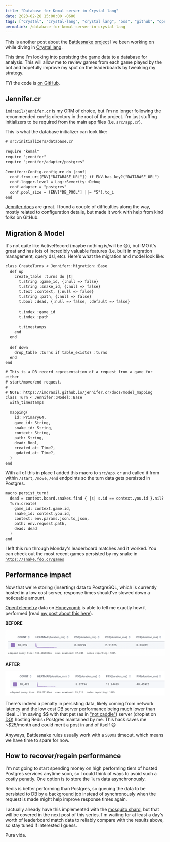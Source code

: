 ```yaml
---
title: "Database for Kemal server in Crystal lang"
date: 2023-02-28 15:00:00 -0600
tags: ["Crystal", "crystal-lang", "crystal lang", "oss", "github", "open source", "database", "jennifer.cr", "worker", "kemal"]
permalink: /database-for-kemal-server-in-crystal-lang
---
```


This is another post about the [Battlesnake project](/learning-crystal-with-battlesnake/) I've been working on while diving in [Crystal lang](https://crystal-lang.org/).

This time I'm looking into persisting the game data to a database for analysis. This will allow me to review games from each game played by the bot and hopefully improve my spot on the leaderboards by tweaking my strategy.

FYI the code is [on GitHub](https://github.com/fdocr/CrystalSnake).

## Jennifer.cr

[`imdrasil/jennifer.cr`](https://github.com/imdrasil/jennifer.cr) is my ORM of choice, but I'm no longer following the recommended `config` directory in the root of the project. I'm just stuffing initializers to be required from the main app files (i.e. `src/app.cr`).

This is what the database initializer can look like:

```crystal
# src/initializers/database.cr

require "kemal"
require "jennifer"
require "jennifer/adapter/postgres"

Jennifer::Config.configure do |conf|
  conf.from_uri(ENV["DATABASE_URL"]) if ENV.has_key?("DATABASE_URL")
  conf.logger.level = Log::Severity::Debug
  conf.adapter = "postgres"
  conf.pool_size = (ENV["DB_POOL"] ||= "5").to_i
end
```

[Jennifer docs](https://imdrasil.github.io/jennifer.cr/docs/) are great. I found a couple of difficulties along the way, mostly related to configuration details, but made it work with help from kind folks on GitHub.

## Migration & Model

It's not quite like ActiveRecord (maybe nothing is/will be 😅), but IMO it's great and has lots of incredibly valuable features (i.e. built in migration management, query dsl, etc). Here's what the migration and model look like:

```crystal
class CreateTurns < Jennifer::Migration::Base
  def up
    create_table :turns do |t|
      t.string :game_id, {:null => false}
      t.string :snake_id, {:null => false}
      t.text :context, {:null => false}
      t.string :path, {:null => false}
      t.bool :dead, {:null => false, :default => false}

      t.index :game_id
      t.index :path

      t.timestamps
    end
  end

  def down
    drop_table :turns if table_exists? :turns
  end
end
```

```crystal
# This is a DB record representation of a request from a game for either
# start/move/end request.
# 
# NOTE: https://imdrasil.github.io/jennifer.cr/docs/model_mapping
class Turn < Jennifer::Model::Base
  with_timestamps

  mapping(
    id: Primary64,
    game_id: String,
    snake_id: String,
    context: String,
    path: String,
    dead: Bool,
    created_at: Time?,
    updated_at: Time?,
  )
end
```

With all of this in place I added this macro to `src/app.cr` and called it from within `/start`, `/move`, `/end` endpoints so the turn data gets persisted in Postgres.

```crystal
macro persist_turn!
  dead = context.board.snakes.find { |s| s.id == context.you.id }.nil?
  Turn.create(
    game_id: context.game.id,
    snake_id: context.you.id,
    context: env.params.json.to_json,
    path: env.request.path,
    dead: dead
  )
end
```

I left this run through Monday's leaderboard matches and it worked. You can check out the most recent games persisted by my snake in [`https://snake.fdo.cr/games`](https://snake.fdo.cr/games)

## Performance impact

Now that we're storing (inserting) data to PostgreSQL, which is currently hosted in a low cost server, response times should've slowed down a noticeable amount.

[OpenTelemetry](https://opentelemetry.io/) data on [Honeycomb](https://www.honeycomb.io/) is able to tell me exactly how it performed (read [my post about this here](/deploy-crystal-app-with-docker-and-opentelemetry/)).

**BEFORE**

![Server times before DB persist implemented](/assets/without_db_server_times.png)

**AFTER**

![Server times with DB persist implemented](/assets/db_sync_server_times.png)

There's indeed a penalty in persisting data, likely coming from network latency and the low cost DB server performance being much lower than ideal... I'm saving $$ with that pet (as in ["not caddle"](https://traefik.io/blog/pets-vs-cattle-the-future-of-kubernetes-in-2022/)) server (droplet on [DO](https://www.digitalocean.com/)) hosting Redis+Postgres maintained by me. This hack saves me ~$25/month and could merit a post in and of itself 😆

Anyways, Battlesnake rules usually work with a `500ms` timeout, which means we have time to spare for now.

## How to recover/regain performance

I'm not going to start spending money on high performing tiers of hosted Postgres services anytime soon, so I could think of ways to avoid such a costly penatly. One option is to store the `Turn` data asynchronously.

Redis is better performing than Postgres, so queuing the data to be persisted to DB by a background job instead of synchronously when the request is made might help improve response times again.

I actually already have this implemented with the [mosquito shard](https://github.com/mosquito-cr/mosquito), but that will be covered in the next post of this series. I'm waiting for at least a day's worth of leaderboard match data to reliably compare with the results above, so stay tuned if interested I guess.

Pura vida.